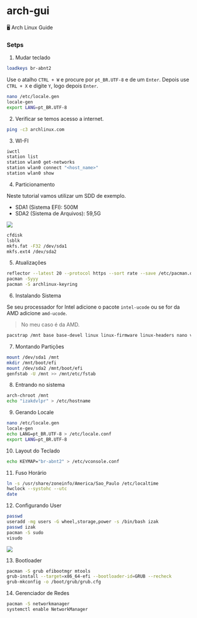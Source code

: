 # arch-gui
🖥 Arch Linux Guide

### Setps

1. Mudar teclado

```bash
loadkeys br-abnt2
```
Use o atalho `CTRL + W` e procure por `pt_BR.UTF-8` e de um `Enter`.
Depois use `CTRL + X` e digite `Y`, logo depois `Enter`.
```bash
nano /etc/locale.gen
locale-gen
export LANG=pt_BR.UTF-8
```

2. Verificar se temos acesso a internet.

```bash
ping -c3 archlinux.com
```

3. WI-FI

```bash
iwctl
station list
station wlan0 get-networks
station wlan0 connect "<host_name>"
station wlan0 show
```

4. Particionamento

Neste tutorial vamos utilizar um SDD de exemplo. 

- SDA1 (Sistema EFI): 500M
- SDA2 (Sistema de Arquivos): 59,5G

<img src='https://i.imgur.com/0nDAUt9.png' />

```bash
cfdisk
lsblk
mkfs.fat -F32 /dev/sda1
mkfs.ext4 /dev/sda2
```

5. Atualizações

```bash
reflector --latest 20 --protocol https --sort rate --save /etc/pacman.d/mirrorlist
pacman -Syyy
pacman -S archlinux-keyring
```

6. Instalando Sistema

Se seu processador for Intel adicione o pacote `intel-ucode` ou se for da AMD adicione `amd-ucode`.

> No meu caso é da AMD.

```bash
pacstrap /mnt base base-devel linux linux-firmware linux-headers nano vim amd-ucode
```

7. Montando Partições

```bash
mount /dev/sda1 /mnt
mkdir /mnt/boot/efi
mount /dev/sda2 /mnt/boot/efi
genfstab -U /mnt >> /mnt/etc/fstab
```

8. Entrando no sistema

```bash
arch-chroot /mnt
echo "izakdvlpr" > /etc/hostname
```

9. Gerando Locale

```bash
nano /etc/locale.gen
locale-gen
echo LANG=pt_BR.UTF-8 > /etc/locale.conf
export LANG=pt_BR.UTF-8
```

10. Layout do Teclado

```bash
echo KEYMAP="br-abnt2" > /etc/vconsole.conf
```

11. Fuso Horário

```bash
ln -s /usr/share/zoneinfo/America/Sao_Paulo /etc/localtime
hwclock --systohc --utc
date
```

12. Configurando User

```bash
passwd
useradd -mg users -G wheel,storage,power -s /bin/bash izak
passwd izak
pacman -S sudo
visudo
```

<img src="https://i.imgur.com/YoSoRXl.png" />

13. Bootloader

```bash
pacman -S grub efibootmgr mtools
grub-install --target=x86_64-efi --bootloader-id=GRUB --recheck
grub-mkconfig -o /boot/grub/grub.cfg
```

14. Gerenciador de Redes

```bash
pacman -S networkmanager
systemctl enable NetworkManager
```
